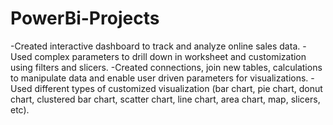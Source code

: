 # PowerBi-Projects
-Created interactive dashboard to track and analyze online sales data.
-Used complex parameters to drill down in worksheet and customization using filters and slicers.
-Created connections, join new tables, calculations to manipulate data and enable user driven
parameters for visualizations.
-Used different types of customized visualization (bar chart, pie chart, donut chart, clustered bar
chart, scatter chart, line chart, area chart, map, slicers, etc).
